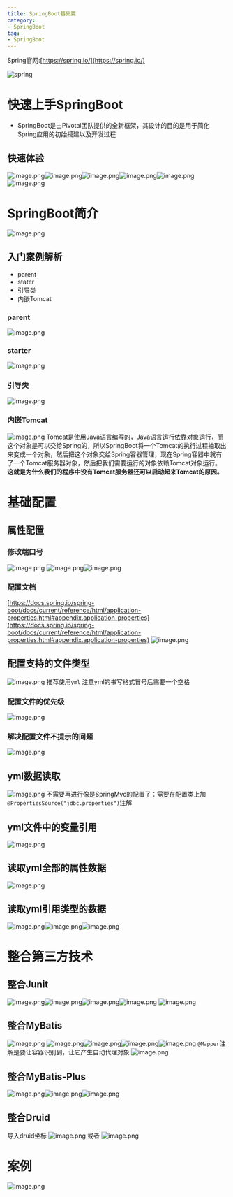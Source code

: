 ```yaml
---
title: SpringBoot基础篇
category: 
- SpringBoot
tag: 
- SpringBoot
---
```


Spring官网:[https://spring.io/](https://spring.io/)

![spring](https://cdn.nlark.com/yuque/0/2022/png/26314652/1661064272942-8fad7e54-89b7-4933-8acd-67c19efef48e.png#clientId=u272f2f07-dc3d-4&from=paste&height=482&id=u291e89de&name=image.png&originHeight=964&originWidth=2880&originalType=binary&ratio=1&rotation=0&showTitle=false&size=230777&status=done&style=none&taskId=ud2b357a7-42c6-4d1d-88a8-2ee0f8c7691&title=&width=1440)
# 快速上手SpringBoot

- SpringBoot是由Pivotal团队提供的全新框架，其设计的目的是用于简化Spring应用的初始搭建以及开发过程
## 快速体验
![image.png](https://cdn.nlark.com/yuque/0/2022/png/26314652/1661063901246-8857cf6e-f21e-43e2-861e-be383c486b3d.png#clientId=u1c271002-f724-4&from=paste&height=513&id=u7efa38dc&name=image.png&originHeight=1026&originWidth=2334&originalType=binary&ratio=1&rotation=0&showTitle=false&size=661290&status=done&style=none&taskId=uc7cd4066-9bf3-41ac-9074-af7b4103bba&title=&width=1167)![image.png](https://cdn.nlark.com/yuque/0/2022/png/26314652/1661063922193-1d97d40e-6851-436a-918e-86ff19d25585.png#clientId=u1c271002-f724-4&from=paste&height=517&id=u310c79bd&name=image.png&originHeight=1034&originWidth=1966&originalType=binary&ratio=1&rotation=0&showTitle=false&size=444220&status=done&style=none&taskId=ue0165350-9958-4033-a799-b4bf21b3111&title=&width=983)![image.png](https://cdn.nlark.com/yuque/0/2022/png/26314652/1661063934017-46fb0d2f-d3b2-41e5-a971-04a7f07704f4.png#clientId=u1c271002-f724-4&from=paste&height=424&id=u37916119&name=image.png&originHeight=848&originWidth=2298&originalType=binary&ratio=1&rotation=0&showTitle=false&size=519900&status=done&style=none&taskId=ub6951015-18cd-48ed-8353-3c01373d7b7&title=&width=1149)![image.png](https://cdn.nlark.com/yuque/0/2022/png/26314652/1661063951521-bfa540e3-adbd-421f-a232-aaafb1596f4e.png#clientId=u1c271002-f724-4&from=paste&height=468&id=u2c5b1f3b&name=image.png&originHeight=936&originWidth=2278&originalType=binary&ratio=1&rotation=0&showTitle=false&size=1251598&status=done&style=none&taskId=ud3558308-db34-45d4-b7d4-cf85c418b60&title=&width=1139)![image.png](https://cdn.nlark.com/yuque/0/2022/png/26314652/1661063982575-d62e1279-27b0-4a8d-94d7-9fcf7600dced.png#clientId=u1c271002-f724-4&from=paste&height=528&id=u23b703b3&name=image.png&originHeight=1056&originWidth=2370&originalType=binary&ratio=1&rotation=0&showTitle=false&size=1337478&status=done&style=none&taskId=ue3134c87-cead-44e7-88a8-26a3a355bc2&title=&width=1185)![image.png](https://cdn.nlark.com/yuque/0/2022/png/26314652/1661063996799-e93bad9e-ea37-46b6-b28f-45d7363ea938.png#clientId=u1c271002-f724-4&from=paste&height=306&id=ucada5982&name=image.png&originHeight=612&originWidth=2254&originalType=binary&ratio=1&rotation=0&showTitle=false&size=401832&status=done&style=none&taskId=u7f21221c-b879-491e-b6e4-4d928c47bf2&title=&width=1127)
# SpringBoot简介
![image.png](https://cdn.nlark.com/yuque/0/2022/png/26314652/1661064794976-2e3c0706-a17d-4f60-ba60-3968dce6f2c7.png#clientId=u272f2f07-dc3d-4&from=paste&height=271&id=u4262157a&name=image.png&originHeight=542&originWidth=1998&originalType=binary&ratio=1&rotation=0&showTitle=false&size=132228&status=done&style=none&taskId=u0aed1543-6371-49da-b109-75e55434a24&title=&width=999)
## 入门案例解析

- parent
- stater
- 引导类
- 内嵌Tomcat
### parent
![image.png](https://cdn.nlark.com/yuque/0/2022/png/26314652/1661065641712-e35aebbc-f402-442f-9e83-068961af5e13.png#clientId=u60779d69-300f-4&from=paste&height=190&id=u777c2cb8&name=image.png&originHeight=380&originWidth=1428&originalType=binary&ratio=1&rotation=0&showTitle=false&size=326990&status=done&style=none&taskId=u61d28d71-1e31-4bf3-940f-b4cb4f819b9&title=&width=714)
### starter
![image.png](https://cdn.nlark.com/yuque/0/2022/png/26314652/1661066078165-403f5a6d-642e-4083-8c04-7a88664e2ef1.png#clientId=u60779d69-300f-4&from=paste&height=387&id=u9148addd&name=image.png&originHeight=774&originWidth=2158&originalType=binary&ratio=1&rotation=0&showTitle=false&size=518088&status=done&style=none&taskId=uf837c97c-3715-4490-8385-3a0d15f7461&title=&width=1079)
### 引导类
![image.png](https://cdn.nlark.com/yuque/0/2022/png/26314652/1661066542939-effbd5e6-a35d-493f-8bfb-91ed4e755067.png#clientId=u60779d69-300f-4&from=paste&height=375&id=u8d2b9a56&name=image.png&originHeight=750&originWidth=2248&originalType=binary&ratio=1&rotation=0&showTitle=false&size=413402&status=done&style=none&taskId=ue7a9f28a-6fe5-466d-8cc0-b3cd8f1de90&title=&width=1124)
### 内嵌Tomcat
![image.png](https://cdn.nlark.com/yuque/0/2022/png/26314652/1661066927548-4d30084c-93b9-456d-887e-4465de441022.png#clientId=u60779d69-300f-4&from=paste&height=520&id=ud00c9964&name=image.png&originHeight=1040&originWidth=2312&originalType=binary&ratio=1&rotation=0&showTitle=false&size=845606&status=done&style=none&taskId=uf5ecc7c7-94d0-4e35-a0e3-87f116f8c08&title=&width=1156)
Tomcat是使用Java语言编写的，Java语言运行依靠对象运行，而这个对象是可以交给Spring的，所以SpringBoot将一个Tomcat的执行过程抽取出来变成一个对象，然后把这个对象交给Spring容器管理，现在Spring容器中就有了一个Tomcat服务器对象，然后把我们需要运行的对象依赖Tomcat对象运行。**这就是为什么我们的程序中没有Tomcat服务器还可以启动起来Tomcat的原因。**
# 基础配置
## 属性配置
### 修改端口号
![image.png](https://cdn.nlark.com/yuque/0/2022/png/26314652/1661068543521-5817d96c-cb16-4f67-9e76-35d5643cc0f9.png#clientId=u60779d69-300f-4&from=paste&height=318&id=u486e30f4&name=image.png&originHeight=636&originWidth=1970&originalType=binary&ratio=1&rotation=0&showTitle=false&size=239598&status=done&style=none&taskId=u860a8036-9015-4d9f-938a-dbf780ed442&title=&width=985)
![image.png](https://cdn.nlark.com/yuque/0/2022/png/26314652/1661068573096-5507281b-cb34-4dc8-aa27-a6cebace3491.png#clientId=u60779d69-300f-4&from=paste&height=146&id=u83d90d87&name=image.png&originHeight=292&originWidth=1154&originalType=binary&ratio=1&rotation=0&showTitle=false&size=62888&status=done&style=none&taskId=u4300c973-37ad-40c8-8464-74f1c29727f&title=&width=577)![image.png](https://cdn.nlark.com/yuque/0/2022/png/26314652/1661068638988-eb158c8b-41f2-4d8f-85d4-80a0a6d6ca76.png#clientId=u60779d69-300f-4&from=paste&height=875&id=ub4cbf2b6&name=image.png&originHeight=1750&originWidth=2880&originalType=binary&ratio=1&rotation=0&showTitle=false&size=642016&status=done&style=none&taskId=u2f2184fa-fc75-4b31-8633-5feb374d85d&title=&width=1440)
### 配置文档
[https://docs.spring.io/spring-boot/docs/current/reference/html/application-properties.html#appendix.application-properties](https://docs.spring.io/spring-boot/docs/current/reference/html/application-properties.html#appendix.application-properties)
![image.png](https://cdn.nlark.com/yuque/0/2022/png/26314652/1661069197394-cba430ce-d421-47c7-a2aa-7045825ffd88.png#clientId=u60779d69-300f-4&from=paste&height=483&id=ua19bbbde&name=image.png&originHeight=966&originWidth=2296&originalType=binary&ratio=1&rotation=0&showTitle=false&size=394759&status=done&style=none&taskId=u0e39b9f3-3eda-440b-8b51-26a80b6f297&title=&width=1148)
## 配置支持的文件类型
![image.png](https://cdn.nlark.com/yuque/0/2022/png/26314652/1661069247646-e848f505-32f9-4107-821c-3668c357deb9.png#clientId=u60779d69-300f-4&from=paste&height=387&id=u1ca3a9f3&name=image.png&originHeight=774&originWidth=2224&originalType=binary&ratio=1&rotation=0&showTitle=false&size=208312&status=done&style=none&taskId=u18bd2792-1142-4c41-97a0-21073a349bb&title=&width=1112)
推荐使用`yml`
注意yml的书写格式冒号后需要一个空格
### 配置文件的优先级
![image.png](https://cdn.nlark.com/yuque/0/2022/png/26314652/1661069314428-d449042f-07ba-4642-abdc-87c75f6b8d23.png#clientId=u60779d69-300f-4&from=paste&height=178&id=u7b4b3662&name=image.png&originHeight=356&originWidth=1760&originalType=binary&ratio=1&rotation=0&showTitle=false&size=156972&status=done&style=none&taskId=u68cf4f9f-373a-4668-8bdb-ce90b18e9bd&title=&width=880)
### 解决配置文件不提示的问题
![image.png](https://cdn.nlark.com/yuque/0/2022/png/26314652/1661069435229-96c03892-8ab7-4f63-968f-2fd710b19420.png#clientId=u60779d69-300f-4&from=paste&height=479&id=ue5c1176b&name=image.png&originHeight=958&originWidth=2144&originalType=binary&ratio=1&rotation=0&showTitle=false&size=664001&status=done&style=none&taskId=ub6d620a0-11e8-40c7-b1b5-7046bb9ceba&title=&width=1072)
## yml数据读取
![image.png](https://cdn.nlark.com/yuque/0/2022/png/26314652/1661069620926-7e609d61-3d94-484c-9503-3b27f13ca360.png#clientId=u60779d69-300f-4&from=paste&height=516&id=u5ddafc6c&name=image.png&originHeight=1032&originWidth=2076&originalType=binary&ratio=1&rotation=0&showTitle=false&size=557886&status=done&style=none&taskId=ufe7fba24-6d29-4cc3-95c6-a49b1a5df86&title=&width=1038)
不需要再进行像是SpringMvc的配置了：需要在配置类上加`@PropertiesSource("jdbc.properties")`注解
## yml文件中的变量引用
![image.png](https://cdn.nlark.com/yuque/0/2022/png/26314652/1661069967635-849c1ce9-c37f-45e0-9581-7d76bd911a1e.png#clientId=u60779d69-300f-4&from=paste&height=412&id=ub4f30d98&name=image.png&originHeight=824&originWidth=2160&originalType=binary&ratio=1&rotation=0&showTitle=false&size=365881&status=done&style=none&taskId=u017b61a3-4979-476e-ba12-2221b8fd939&title=&width=1080)
## 读取yml全部的属性数据
![image.png](https://cdn.nlark.com/yuque/0/2022/png/26314652/1661070132884-65bd7028-5320-41a9-b6f3-2a5c6ec22d30.png#clientId=u60779d69-300f-4&from=paste&height=530&id=u4959b3cf&name=image.png&originHeight=1060&originWidth=2382&originalType=binary&ratio=1&rotation=0&showTitle=false&size=669708&status=done&style=none&taskId=u220d1bac-6365-45ae-856c-2f06b392e87&title=&width=1191)
## 读取yml引用类型的数据
![image.png](https://cdn.nlark.com/yuque/0/2022/png/26314652/1661070582213-c0c3efb3-8074-4e0a-94ff-8202eeecdb98.png#clientId=u60779d69-300f-4&from=paste&height=516&id=uebc362dd&name=image.png&originHeight=1032&originWidth=2346&originalType=binary&ratio=1&rotation=0&showTitle=false&size=654460&status=done&style=none&taskId=u20a4f2f1-ab3a-4be1-8dac-8203a017fcc&title=&width=1173)![image.png](https://cdn.nlark.com/yuque/0/2022/png/26314652/1661070644739-5713f14b-70a1-4ce7-8529-a50ebc106aa2.png#clientId=u6d953584-7e18-4&from=paste&height=524&id=ucab1bb51&name=image.png&originHeight=1048&originWidth=2302&originalType=binary&ratio=1&rotation=0&showTitle=false&size=687386&status=done&style=none&taskId=uebae0eb7-389f-4024-8c66-eba44241b53&title=&width=1151)![image.png](https://cdn.nlark.com/yuque/0/2022/png/26314652/1660973991407-df197cf8-d80f-4640-b14b-a1e633fd85c9.png#clientId=u2a4d60f4-54be-4&from=paste&height=288&id=u1c5a8821&name=image.png&originHeight=576&originWidth=2252&originalType=binary&ratio=1&rotation=0&showTitle=false&size=276413&status=done&style=shadow&taskId=u3c6ee56e-d19b-4329-8602-c19137a65bc&title=&width=1126)

# 整合第三方技术
## 整合Junit
![image.png](https://cdn.nlark.com/yuque/0/2022/png/26314652/1661071016705-886cc6d6-30d1-4326-a4c9-1ff355d6e21c.png#clientId=u6d8edd96-abdf-4&from=paste&height=455&id=uf3a113a5&name=image.png&originHeight=910&originWidth=2280&originalType=binary&ratio=1&rotation=0&showTitle=false&size=463012&status=done&style=shadow&taskId=u68d45cd4-7160-4790-8c85-56b59049adb&title=&width=1140)![image.png](https://cdn.nlark.com/yuque/0/2022/png/26314652/1661071035310-48f05a1b-f8df-40d4-9eb8-a7047e5647a2.png#clientId=u6d8edd96-abdf-4&from=paste&height=302&id=u13f56c36&name=image.png&originHeight=604&originWidth=2010&originalType=binary&ratio=1&rotation=0&showTitle=false&size=345316&status=done&style=shadow&taskId=u96b08196-a317-4988-b918-a42aca15360&title=&width=1005)![image.png](https://cdn.nlark.com/yuque/0/2022/png/26314652/1661071075844-09aa3200-5f8a-463c-a9d2-c87b699aa1e2.png#clientId=u6d8edd96-abdf-4&from=paste&height=222&id=u1f486c60&name=image.png&originHeight=444&originWidth=942&originalType=binary&ratio=1&rotation=0&showTitle=false&size=176140&status=done&style=shadow&taskId=uf5b354ac-d392-4e42-b5fe-5fbdd9c6bf8&title=&width=471)![image.png](https://cdn.nlark.com/yuque/0/2022/png/26314652/1661071337753-270c5698-8611-41b0-89ec-362ec331b6e0.png#clientId=u6d8edd96-abdf-4&from=paste&height=520&id=uf3a603d4&name=image.png&originHeight=1040&originWidth=2136&originalType=binary&ratio=1&rotation=0&showTitle=false&size=516980&status=done&style=shadow&taskId=u0fd563ea-0e0c-4867-829f-18c9d643d49&title=&width=1068)
![image.png](https://cdn.nlark.com/yuque/0/2022/png/26314652/1661071683909-62e2af0e-fbdc-4fe4-a388-7c33b6aa96cd.png#clientId=u6d8edd96-abdf-4&from=paste&height=875&id=u9af36d01&name=image.png&originHeight=1750&originWidth=2880&originalType=binary&ratio=1&rotation=0&showTitle=false&size=1059157&status=done&style=shadow&taskId=u546785df-1206-44b1-9e1a-d42ad08c059&title=&width=1440)
## 整合MyBatis
![image.png](https://cdn.nlark.com/yuque/0/2022/png/26314652/1661071742412-fab54e67-1a40-4c0b-816f-8c48417b1a8b.png#clientId=u6d8edd96-abdf-4&from=paste&height=102&id=uc4462e7f&name=image.png&originHeight=204&originWidth=1310&originalType=binary&ratio=1&rotation=0&showTitle=false&size=122078&status=done&style=shadow&taskId=u85f40b9c-5dcc-466f-8e44-8327ee0fd52&title=&width=655)
![image.png](https://cdn.nlark.com/yuque/0/2022/png/26314652/1661071947092-fd93a797-d3c9-4d47-b6c6-948ba784fb0e.png#clientId=u6d8edd96-abdf-4&from=paste&height=517&id=ubaa89801&name=image.png&originHeight=1034&originWidth=2240&originalType=binary&ratio=1&rotation=0&showTitle=false&size=602164&status=done&style=shadow&taskId=u2ea3629a-a6cf-4e9a-8acc-a0c0fa410d6&title=&width=1120)![image.png](https://cdn.nlark.com/yuque/0/2022/png/26314652/1661071961269-77527223-5a53-468a-b783-54d6c7fdef19.png#clientId=u6d8edd96-abdf-4&from=paste&height=502&id=u97da196e&name=image.png&originHeight=1004&originWidth=1980&originalType=binary&ratio=1&rotation=0&showTitle=false&size=416984&status=done&style=shadow&taskId=u1f23008d-9e7b-4a37-98ae-aef3c64dc33&title=&width=990)![image.png](https://cdn.nlark.com/yuque/0/2022/png/26314652/1661071978291-29a7f9c0-4383-45c7-b0bc-94247da2ed25.png#clientId=u6d8edd96-abdf-4&from=paste&height=298&id=u3f5bc7cb&name=image.png&originHeight=596&originWidth=1642&originalType=binary&ratio=1&rotation=0&showTitle=false&size=193263&status=done&style=shadow&taskId=ud524c55a-682c-4680-9df9-aeadfb4a979&title=&width=821)![image.png](https://cdn.nlark.com/yuque/0/2022/png/26314652/1661072006726-2ec17d5f-0bdb-4ad1-9ba6-07bd408d4736.png#clientId=u6d8edd96-abdf-4&from=paste&height=250&id=u8e23ddda&name=image.png&originHeight=500&originWidth=1712&originalType=binary&ratio=1&rotation=0&showTitle=false&size=181629&status=done&style=shadow&taskId=u81d0de30-c031-48a6-90cb-bf60923466e&title=&width=856)
`@Mapper`注解是要让容器识别到，让它产生自动代理对象
![image.png](https://cdn.nlark.com/yuque/0/2022/png/26314652/1661072015222-f2efa574-e725-4137-afd9-dec04c65d716.png#clientId=u6d8edd96-abdf-4&from=paste&height=413&id=u6afda109&name=image.png&originHeight=826&originWidth=1742&originalType=binary&ratio=1&rotation=0&showTitle=false&size=328619&status=done&style=shadow&taskId=ue74a8fc3-8278-4db2-834f-30e56a17e30&title=&width=871)
## 整合MyBatis-Plus
![image.png](https://cdn.nlark.com/yuque/0/2022/png/26314652/1661073571487-c0469114-9130-4d7e-bd21-39d788724e25.png#clientId=u6d8edd96-abdf-4&from=paste&height=513&id=uf611eeb4&name=image.png&originHeight=1026&originWidth=2190&originalType=binary&ratio=1&rotation=0&showTitle=false&size=403637&status=done&style=shadow&taskId=u66f7e531-06ef-45b8-9c44-474dafdaa43&title=&width=1095)![image.png](https://cdn.nlark.com/yuque/0/2022/png/26314652/1661073581664-edf6b983-3330-4813-bd1c-4e88146fa995.png#clientId=u6d8edd96-abdf-4&from=paste&height=217&id=u5d718035&name=image.png&originHeight=434&originWidth=2202&originalType=binary&ratio=1&rotation=0&showTitle=false&size=167770&status=done&style=shadow&taskId=u2999cf0c-349d-4b7c-83c7-e84c2ff3168&title=&width=1101)![image.png](https://cdn.nlark.com/yuque/0/2022/png/26314652/1661073591950-96baf84b-fbaa-43c8-952e-e87e5ffcb3b7.png#clientId=u6d8edd96-abdf-4&from=paste&height=108&id=ufa7bfbad&name=image.png&originHeight=216&originWidth=1248&originalType=binary&ratio=1&rotation=0&showTitle=false&size=57706&status=done&style=shadow&taskId=u71af3bae-a276-4b68-a30b-f74f1b5c32b&title=&width=624)

## 整合Druid
导入druid坐标
![image.png](https://cdn.nlark.com/yuque/0/2022/png/26314652/1661073763773-2245b083-87d4-4c06-82f4-f4d9017ce913.png#clientId=u6d8edd96-abdf-4&from=paste&height=332&id=ubedd4c63&name=image.png&originHeight=664&originWidth=2136&originalType=binary&ratio=1&rotation=0&showTitle=false&size=282361&status=done&style=shadow&taskId=ue296775f-9a5e-417d-9085-235f207ed77&title=&width=1068)
或者
![image.png](https://cdn.nlark.com/yuque/0/2022/png/26314652/1661073795608-05006e4e-8fdc-4fe7-a49f-63b8e0949fce.png#clientId=u6d8edd96-abdf-4&from=paste&height=529&id=u1c7f84aa&name=image.png&originHeight=1058&originWidth=2270&originalType=binary&ratio=1&rotation=0&showTitle=false&size=452515&status=done&style=shadow&taskId=u8a4cc851-4036-4d3c-9612-54a7f2e35ea&title=&width=1135)
# 案例
![image.png](https://cdn.nlark.com/yuque/0/2022/png/26314652/1661073951890-cd875d25-7283-41e6-9b83-ba4f3fd1ee88.png#clientId=u6d8edd96-abdf-4&from=paste&height=535&id=ueba08cac&name=image.png&originHeight=1070&originWidth=2074&originalType=binary&ratio=1&rotation=0&showTitle=false&size=604565&status=done&style=shadow&taskId=u01a424d3-d23b-4c42-b02a-ce5910e6a1e&title=&width=1037)
